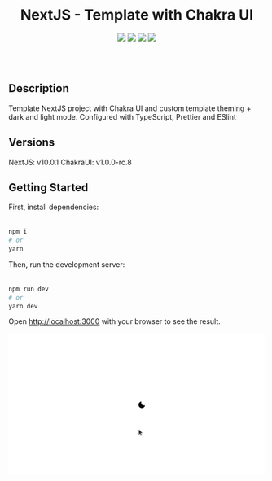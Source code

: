 <p align="center">
  <h1 align="center"> NextJS - Template with Chakra UI </h1>
  <p align="center">
  <img src="https://img.shields.io/static/v1?label=&message=MIT&color=FF0&style=for-the-badge&logo=ghost"/>
  <img src="https://img.shields.io/static/v1?label=&message=NETXJS&color=000000&style=for-the-badge&logo=Next.js"/>
  <img src="https://img.shields.io/static/v1?label=&message=Chakra-UI&color=319795&style=for-the-badge&logo=chakraui"/>
  <img src="https://img.shields.io/static/v1?label=&message=Typescript&color=007ACC&style=for-the-badge&logo=typescript"/>

</p>
<br>
<br>

## Description

Template NextJS project with Chakra UI and custom template theming + dark and light mode.
Configured with TypeScript, Prettier and ESlint

## Versions

NextJS: v10.0.1
ChakraUI: v1.0.0-rc.8

## Getting Started

First, install dependencies:

```bash

npm i
# or
yarn
```

Then, run the development server:

```bash

npm run dev
# or
yarn dev
```

Open [http://localhost:3000](http://localhost:3000) with your browser to see the result.

![](toggleDarkMode.gif)
